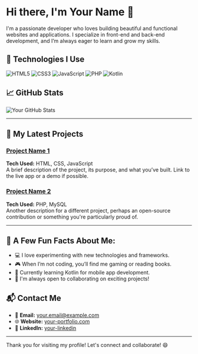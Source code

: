 # Hi there, I'm **Your Name** 👋

I'm a passionate developer who loves building beautiful and functional websites and applications. I specialize in front-end and back-end development, and I’m always eager to learn and grow my skills.

## 🔧 Technologies I Use

![HTML5](https://img.shields.io/badge/HTML5-E34F26?style=flat&logo=html5&logoColor=white)
![CSS3](https://img.shields.io/badge/CSS3-1572B6?style=flat&logo=css3&logoColor=white)
![JavaScript](https://img.shields.io/badge/JavaScript-ES6-yellow?style=flat&logo=javascript&logoColor=white)
![PHP](https://img.shields.io/badge/PHP-777BB4?style=flat&logo=php&logoColor=white)
![Kotlin](https://img.shields.io/badge/Kotlin-7F52FF?style=flat&logo=kotlin&logoColor=white)

## 📈 GitHub Stats

![Your GitHub Stats](https://github-readme-stats.vercel.app/api?username=your-username&show_icons=true&hide_title=true&theme=radical&count_private=true)

---

## 🚀 My Latest Projects

### [Project Name 1](https://github.com/your-username/project-1)
**Tech Used:** HTML, CSS, JavaScript  
A brief description of the project, its purpose, and what you’ve built. Link to the live app or a demo if possible.

### [Project Name 2](https://github.com/your-username/project-2)
**Tech Used:** PHP, MySQL  
Another description for a different project, perhaps an open-source contribution or something you're particularly proud of.

---

## 📝 A Few Fun Facts About Me:
- 💻 I love experimenting with new technologies and frameworks.
- 🎮 When I’m not coding, you’ll find me gaming or reading books.
- 🌱 Currently learning Kotlin for mobile app development.
- 🤝 I'm always open to collaborating on exciting projects!

## 📬 Contact Me
- 📧 **Email:** your.email@example.com
- 🌐 **Website:** [your-portfolio.com](https://your-portfolio.com)
- 💼 **LinkedIn:** [your-linkedin](https://linkedin.com/in/your-linkedin)

---

Thank you for visiting my profile! Let's connect and collaborate! 😄
